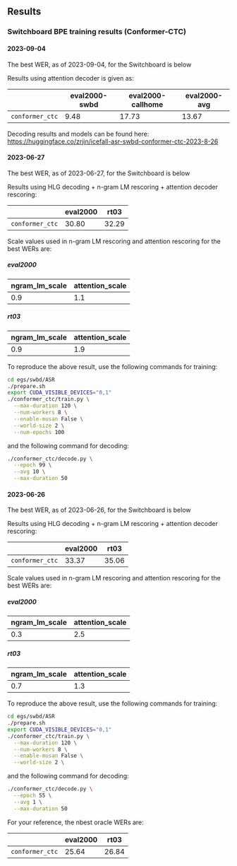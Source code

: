 ## Results
### Switchboard BPE training results (Conformer-CTC)

#### 2023-09-04

The best WER, as of 2023-09-04, for the Switchboard is below

Results using attention decoder is given as:

|                                |  eval2000-swbd  |  eval2000-callhome  | eval2000-avg |
|--------------------------------|-----------------|---------------------|--------------|
|         `conformer_ctc`        |      9.48       |         17.73       |    13.67     | 

Decoding results and models can be found here:
https://huggingface.co/zrjin/icefall-asr-swbd-conformer-ctc-2023-8-26
#### 2023-06-27

The best WER, as of 2023-06-27, for the Switchboard is below

Results using HLG decoding + n-gram LM rescoring + attention decoder rescoring:

|                                |  eval2000  |  rt03  |
|--------------------------------|------------|--------|
|         `conformer_ctc`        |    30.80   |  32.29 |

Scale values used in n-gram LM rescoring and attention rescoring for the best WERs are:

##### eval2000

| ngram_lm_scale | attention_scale |
|----------------|-----------------|
|      0.9       |       1.1       |

##### rt03

| ngram_lm_scale | attention_scale |
|----------------|-----------------|
|      0.9       |       1.9       |

To reproduce the above result, use the following commands for training:

```bash
cd egs/swbd/ASR
./prepare.sh
export CUDA_VISIBLE_DEVICES="0,1"
./conformer_ctc/train.py \
  --max-duration 120 \
  --num-workers 8 \
  --enable-musan False \
  --world-size 2 \
  --num-epochs 100
```

and the following command for decoding:

```bash
./conformer_ctc/decode.py \
  --epoch 99 \
  --avg 10 \
  --max-duration 50
```

#### 2023-06-26

The best WER, as of 2023-06-26, for the Switchboard is below

Results using HLG decoding + n-gram LM rescoring + attention decoder rescoring:

|                                |  eval2000  |  rt03  |
|--------------------------------|------------|--------|
|         `conformer_ctc`        |    33.37   |  35.06 |

Scale values used in n-gram LM rescoring and attention rescoring for the best WERs are:

##### eval2000

| ngram_lm_scale | attention_scale |
|----------------|-----------------|
|      0.3       |       2.5       |

##### rt03

| ngram_lm_scale | attention_scale |
|----------------|-----------------|
|      0.7       |       1.3       |

To reproduce the above result, use the following commands for training:

```bash
cd egs/swbd/ASR
./prepare.sh
export CUDA_VISIBLE_DEVICES="0,1"
./conformer_ctc/train.py \
  --max-duration 120 \
  --num-workers 8 \
  --enable-musan False \
  --world-size 2 \
```

and the following command for decoding:

```bash
./conformer_ctc/decode.py \
  --epoch 55 \
  --avg 1 \
  --max-duration 50
```

For your reference, the nbest oracle WERs are:

|                                |  eval2000  |  rt03  |
|--------------------------------|------------|--------|
|         `conformer_ctc`        |    25.64   |  26.84 |
